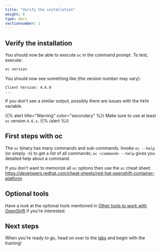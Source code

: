 ```yaml
---
title: "Verify the installation"
weight: 6
type: docs
sectionnumber: 1
---
```


## Verify the installation

You should now be able to execute `oc` in the command prompt. To test, execute:

```bash
oc version
```

You should now see something like (the version number may vary):

```
Client Version: 4.6.9
...
```

If you don't see a similar output, possibly there are issues with the `PATH` variable.

{{% alert title="Warning" color="secondary" %}}
Make sure to use at least `oc` version `4.6.x`.
{{% /alert %}}


## First steps with oc

The `oc` binary has many commands and sub-commands. Invoke `oc --help` (or simply `-h`) to get a list of all commands; `oc <command> --help` gives you detailed help about a command.

If you don't want to memorize all `oc` options then use the `oc` cheat sheet: <https://developers.redhat.com/cheat-sheets/red-hat-openshift-container-platform>


## Optional tools

Have a look at the optional tools mentioned in [Other tools to work with OpenShift](../05/) if you're interested.


## Next steps

When you're ready to go, head on over to the [labs](../../docs/) and begin with the training!
